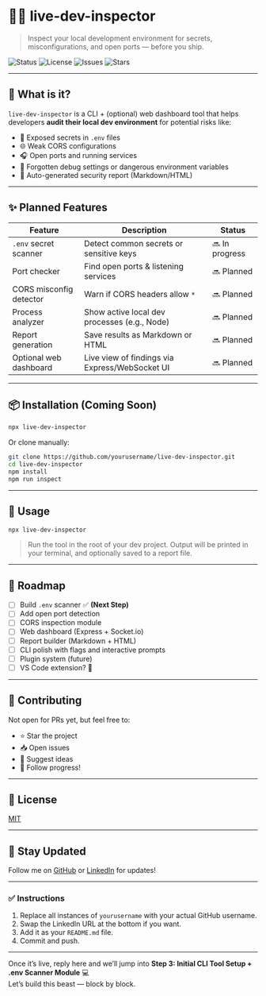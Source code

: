 # 🕵️‍♂️ live-dev-inspector

> Inspect your local development environment for secrets, misconfigurations, and open ports — before you ship.

![Status](https://img.shields.io/badge/status-WIP-orange)
![License](https://img.shields.io/github/license/yourusername/live-dev-inspector)
![Issues](https://img.shields.io/github/issues/yourusername/live-dev-inspector)
![Stars](https://img.shields.io/github/stars/yourusername/live-dev-inspector?style=social)

---

## 🚀 What is it?

`live-dev-inspector` is a CLI + (optional) web dashboard tool that helps developers **audit their local dev environment** for potential risks like:

- 🔐 Exposed secrets in `.env` files  
- 🌐 Weak CORS configurations  
- 🎧 Open ports and running services  
- 🧠 Forgotten debug settings or dangerous environment variables  
- 📄 Auto-generated security report (Markdown/HTML)

---

## ✨ Planned Features

| Feature                    | Description                                       | Status       |
|---------------------------|---------------------------------------------------|--------------|
| `.env` secret scanner     | Detect common secrets or sensitive keys           | 🔜 In progress |
| Port checker              | Find open ports & listening services              | 🔜 Planned     |
| CORS misconfig detector   | Warn if CORS headers allow `*`                    | 🔜 Planned     |
| Process analyzer          | Show active local dev processes (e.g., Node)      | 🔜 Planned     |
| Report generation         | Save results as Markdown or HTML                  | 🔜 Planned     |
| Optional web dashboard    | Live view of findings via Express/WebSocket UI    | 🔜 Planned     |

---

## 📦 Installation (Coming Soon)

```bash
npx live-dev-inspector
````

Or clone manually:

```bash
git clone https://github.com/yourusername/live-dev-inspector.git
cd live-dev-inspector
npm install
npm run inspect
```

---

## 🧪 Usage

```bash
npx live-dev-inspector
```

> Run the tool in the root of your dev project.
> Output will be printed in your terminal, and optionally saved to a report file.

---

## 📅 Roadmap

* [ ] Build `.env` scanner ✅ **(Next Step)**
* [ ] Add open port detection
* [ ] CORS inspection module
* [ ] Web dashboard (Express + Socket.io)
* [ ] Report builder (Markdown + HTML)
* [ ] CLI polish with flags and interactive prompts
* [ ] Plugin system (future)
* [ ] VS Code extension? 🤔

---

## 🤝 Contributing

Not open for PRs yet, but feel free to:

* ⭐ Star the project
* 📥 Open issues
* 🧠 Suggest ideas
* 🧪 Follow progress!

---

## 📝 License

[MIT](LICENSE)

---

## 📣 Stay Updated

Follow me on [GitHub](https://github.com/yourusername) or [LinkedIn](https://www.linkedin.com/in/your-link/) for updates!



---

### ✅ Instructions

1. Replace all instances of `yourusername` with your actual GitHub username.
2. Swap the LinkedIn URL at the bottom if you want.
3. Add it as your `README.md` file.
4. Commit and push.

---

Once it’s live, reply here and we’ll jump into **Step 3: Initial CLI Tool Setup + .env Scanner Module** 💻  
Let’s build this beast — block by block.

